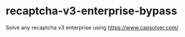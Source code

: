 # recaptcha-v3-enterprise-bypass
Solve any recaptcha v3 enterprise using https://www.capsolver.com/



                                                                                   